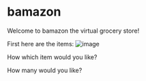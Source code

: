 # bamazon
Welcome to bamazon the virtual grocery store!

First here are the items:
![image](https://user-images.githubusercontent.com/30222390/33697532-0a2074d4-dacd-11e7-962c-109fdcc3ad01.png)

How which item would you like?

How many would you like?

